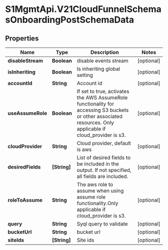 # S1MgmtApi.V21CloudFunnelSchemasOnboardingPostSchemaData

## Properties
Name | Type | Description | Notes
------------ | ------------- | ------------- | -------------
**disableStream** | **Boolean** | disable events stream | [optional] 
**isInheriting** | **Boolean** | Is inheriting global setting | [optional] 
**accountId** | **String** | Account id | [optional] 
**useAssumeRole** | **Boolean** | If set to true, activates the AWS AssumeRole functionality for accessing S3 buckets or other associated resources. Only applicable if cloud_provider is s3. | [optional] 
**cloudProvider** | **String** | Cloud provider, default is aws | [optional] 
**desiredFields** | **[String]** | List of desired fields to be included in the output. If not specified, all fields are included. | [optional] 
**roleToAssume** | **String** | The aws role to assume when using assume role functionality.Only applicable if cloud_provider is s3. | [optional] 
**query** | **String** | Syql query to validate | [optional] 
**bucketUrl** | **String** | bucket url | [optional] 
**siteIds** | **[String]** | Site ids | [optional] 


